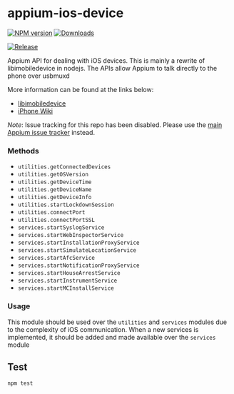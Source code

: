 appium-ios-device
===================

[![NPM version](http://img.shields.io/npm/v/appium-ios-device.svg)](https://npmjs.org/package/appium-ios-device)
[![Downloads](http://img.shields.io/npm/dm/appium-ios-device.svg)](https://npmjs.org/package/appium-ios-device)

[![Release](https://github.com/appium/appium-ios-device/actions/workflows/publish.js.yml/badge.svg)](https://github.com/appium/appium-ios-device/actions/workflows/publish.js.yml)

Appium API for dealing with iOS devices. This is mainly a rewrite of libimobiledevice in nodejs. The APIs allow Appium to talk directly to the phone over usbmuxd

More information can be found at the links below:
* [libimobiledevice](https://github.com/libimobiledevice/libimobiledevice)
* [iPhone Wiki](https://www.theiphonewiki.com/)

*Note*: Issue tracking for this repo has been disabled. Please use the [main Appium issue tracker](https://github.com/appium/appium/issues) instead.

### Methods

- `utilities.getConnectedDevices`
- `utilities.getOSVersion`
- `utilities.getDeviceTime`
- `utilities.getDeviceName`
- `utilities.getDeviceInfo`
- `utilities.startLockdownSession`
- `utilities.connectPort`
- `utilities.connectPortSSL`
- `services.startSyslogService`
- `services.startWebInspectorService`
- `services.startInstallationProxyService`
- `services.startSimulateLocationService`
- `services.startAfcService`
- `services.startNotificationProxyService`
- `services.startHouseArrestService`
- `services.startInstrumentService`
- `services.startMCInstallService`

### Usage

This module should be used over the `utilities` and `services` modules due to the complexity of iOS communication. When a new services is implemented, it should be added and made available over the `services` module

## Test

```
npm test
```
